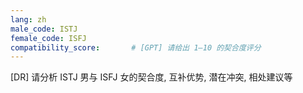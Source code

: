 ```yaml
---
lang: zh
male_code: ISTJ
female_code: ISFJ
compatibility_score:       # [GPT] 请给出 1–10 的契合度评分
---
```


[DR] 请分析 ISTJ 男与 ISFJ 女的契合度, 互补优势, 潜在冲突, 相处建议等

